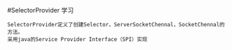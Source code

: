 #SelectorProvider 学习

    SelectorProvider定义了创建Selector，ServerSocketChennal，SocketChennal的方法。
    采用java的Service Provider Interface（SPI）实现